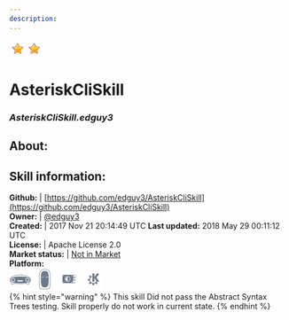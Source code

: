 ```yaml
---  
description:   
---  
```

![](../.gitbook/assets/star.png)![](../.gitbook/assets/star.png)  
# AsteriskCliSkill  
### _AsteriskCliSkill.edguy3_  
## About:  


## Skill information:  
**Github:** | [https://github.com/edguy3/AsteriskCliSkill](https://github.com/edguy3/AsteriskCliSkill)  
**Owner:** | [@edguy3](https://github.com/edguy3)  
**Created:** | 2017 Nov 21 20:14:49 UTC  **Last updated:** 2018 May 29 00:11:12 UTC  
**License:** | Apache License 2.0  
**Market status:** | [Not in Market](https://market.mycroft.ai/skill/)  
**Platform:**  
 ![](../.gitbook/assets/mark-1-icon.png)  ![](../.gitbook/assets/mark-2-icon.png)  ![](../.gitbook/assets/picroft-icon.png)  ![](../.gitbook/assets/kde.png)   
{% hint style="warning" %}
This skill Did not pass the Abstract Syntax Trees testing. Skill properly do not work in current state.
{% endhint %}
